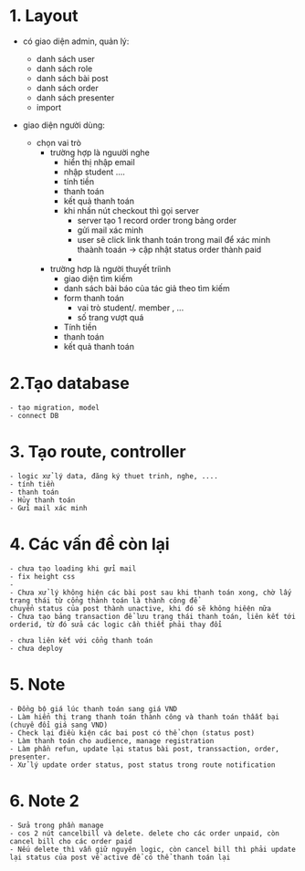 # 1. Layout
- có giao diện admin, quản lý: 
  - danh sách user 
  - danh sách role
  - danh sách bài post
  - danh sách order
  - danh sách presenter
  - import

- giao diện người dùng:
  - chọn vai trò
    - trường hợp là nguười nghe
        - hiển thị nhập email
        - nhập student ....
        - tính tiền
        - thanh toán
        - kết quả thanh toán
        - khi nhấn nút checkout thì gọi server
          - server tạo 1 record order trong bảng order
          - gửi mail xác minh
          - user sẽ click link thanh toán trong mail để xác minh thaành toaán -> cập nhật status order thành paid
          - 
    - trường hơp là người thuyết triình
      - giao diện tìm kiếm
      - danh sách bài báo của tác giả theo tìm kiếm
      - form thanh toán
        - vai trò student/. member , ...
        - số trang vượt quá
      - Tính tiền
      - thanh toán
      - kết quả thanh toán


# 2.Tạo database
    - tạo migration, model
    - connect DB

# 3. Tạo route, controller
    - logic xử lý data, đăng ký thuet trinh, nghe, .... 
    - tính tiền
    - thanh toán
    - Hủy thanh toán
    - Gửi mail xác minh
    
# 4. Các vấn đề còn lại
    - chưa tạo loading khi gửi mail
    - fix height css
    - 
    - Chưa xử lý không hiện các bài post sau khi thanh toán xong, chờ lấy trạng thái từ cổng thành toán là thành công để 
    chuyển status của post thành unactive, khi đó sẽ không hiêện nữa
    - Chưa tạo bảng transaction để lưu trạng thái thanh toán, liên kết tới orderid, từ đó sửa các logic cần thiết phải thay đổi
    
    - chưa liên kết với cổng thanh toán
    - chưa deploy


# 5. Note
    - Đồng bộ giá lúc thanh toán sang giá VND
    - Làm hiển thị trang thanh toán thành công và thanh toán thâất bại (chuyê đổi giá sang VND)
    - Check lại điều kiện các bai post có thể chọn (status post)
    - Làm thanh toán cho audience, manage registration
    - Làm phần refun, update lại status bài post, transsaction, order, presenter.
    - Xử lý update order status, post status trong route notification


# 6. Note 2
    - Sửa trong phần manage 
    - cos 2 nút cancelbill và delete. delete cho các order unpaid, còn cancel bill cho các order paid
    - Nếu delete thì vẫn giữ nguyên logic, còn cancel bill thì phải update lại status của post về active để có thể thanh toán lại

